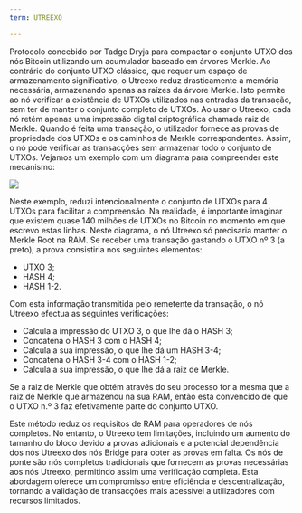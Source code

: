 ```yaml
---
term: UTREEXO

---
```

Protocolo concebido por Tadge Dryja para compactar o conjunto UTXO dos nós Bitcoin utilizando um acumulador baseado em árvores Merkle. Ao contrário do conjunto UTXO clássico, que requer um espaço de armazenamento significativo, o Utreexo reduz drasticamente a memória necessária, armazenando apenas as raízes da árvore Merkle. Isto permite ao nó verificar a existência de UTXOs utilizados nas entradas da transação, sem ter de manter o conjunto completo de UTXOs. Ao usar o Utreexo, cada nó retém apenas uma impressão digital criptográfica chamada raiz de Merkle. Quando é feita uma transação, o utilizador fornece as provas de propriedade dos UTXOs e os caminhos de Merkle correspondentes. Assim, o nó pode verificar as transacções sem armazenar todo o conjunto de UTXOs. Vejamos um exemplo com um diagrama para compreender este mecanismo:

![](../../dictionnaire/assets/15.webp)

Neste exemplo, reduzi intencionalmente o conjunto de UTXOs para 4 UTXOs para facilitar a compreensão. Na realidade, é importante imaginar que existem quase 140 milhões de UTXOs no Bitcoin no momento em que escrevo estas linhas. Neste diagrama, o nó Utreexo só precisaria manter o Merkle Root na RAM. Se receber uma transação gastando o UTXO nº 3 (a preto), a prova consistiria nos seguintes elementos:


- UTXO 3;
- HASH 4;
- HASH 1-2.

Com esta informação transmitida pelo remetente da transação, o nó Utreexo efectua as seguintes verificações:


- Calcula a impressão do UTXO 3, o que lhe dá o HASH 3;
- Concatena o HASH 3 com o HASH 4;
- Calcula a sua impressão, o que lhe dá um HASH 3-4;
- Concatena o HASH 3-4 com o HASH 1-2;
- Calcula a sua impressão, o que lhe dá a raiz de Merkle.

Se a raiz de Merkle que obtém através do seu processo for a mesma que a raiz de Merkle que armazenou na sua RAM, então está convencido de que o UTXO n.º 3 faz efetivamente parte do conjunto UTXO.

Este método reduz os requisitos de RAM para operadores de nós completos. No entanto, o Utreexo tem limitações, incluindo um aumento do tamanho do bloco devido a provas adicionais e a potencial dependência dos nós Utreexo dos nós Bridge para obter as provas em falta. Os nós de ponte são nós completos tradicionais que fornecem as provas necessárias aos nós Utreexo, permitindo assim uma verificação completa. Esta abordagem oferece um compromisso entre eficiência e descentralização, tornando a validação de transacções mais acessível a utilizadores com recursos limitados.
